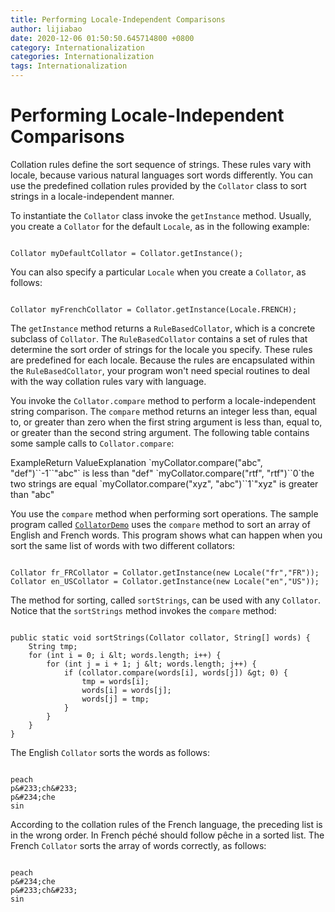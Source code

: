 ```yaml
---
title: Performing Locale-Independent Comparisons
author: lijiabao
date: 2020-12-06 01:50:50.645714800 +0800
category: Internationalization
categories: Internationalization
tags: Internationalization
---
```


# Performing Locale-Independent Comparisons

Collation rules define the sort sequence of strings. These rules vary with locale, because various natural languages sort words differently. You can use the predefined collation rules provided by the `Collator` class to sort strings in a locale-independent manner.

To instantiate the `Collator` class invoke the `getInstance` method. Usually, you create a `Collator` for the default `Locale`, as in the following example:

```

Collator myDefaultCollator = Collator.getInstance();

```

You can also specify a particular `Locale` when you create a `Collator`, as follows:

```

Collator myFrenchCollator = Collator.getInstance(Locale.FRENCH);

```

The `getInstance` method returns a `RuleBasedCollator`, which is a concrete subclass of `Collator`. The `RuleBasedCollator` contains a set of rules that determine the sort order of strings for the locale you specify. These rules are predefined for each locale. Because the rules are encapsulated within the `RuleBasedCollator`, your program won't need special routines to deal with the way collation rules vary with language.

You invoke the `Collator.compare` method to perform a locale-independent string comparison. The `compare` method returns an integer less than, equal to, or greater than zero when the first string argument is less than, equal to, or greater than the second string argument. The following table contains some sample calls to `Collator.compare`:
<th id="h1">Example</th><th id="h2">Return Value</th><th id="h3">Explanation</th>
<td headers="h1">`myCollator.compare("abc", "def")`</td><td headers="h2">`-1`</td><td headers="h3">`"abc"` is less than "def"</td>
<td headers="h1">`myCollator.compare("rtf", "rtf")`</td><td headers="h2">`0`</td><td headers="h3">the two strings are equal</td>
<td headers="h1">`myCollator.compare("xyz", "abc")`</td><td headers="h2">`1`</td><td headers="h3">"xyz" is greater than "abc"</td>

You use the `compare` method when performing sort operations. The sample program called 
[`CollatorDemo`](examples/CollatorDemo.java) uses the `compare` method to sort an array of English and French words. This program shows what can happen when you sort the same list of words with two different collators:

```

Collator fr_FRCollator = Collator.getInstance(new Locale("fr","FR"));
Collator en_USCollator = Collator.getInstance(new Locale("en","US"));

```

The method for sorting, called `sortStrings`, can be used with any `Collator`. Notice that the `sortStrings` method invokes the `compare` method:

```

public static void sortStrings(Collator collator, String[] words) {
    String tmp;
    for (int i = 0; i &lt; words.length; i++) {
        for (int j = i + 1; j &lt; words.length; j++) { 
            if (collator.compare(words[i], words[j]) &gt; 0) {
                tmp = words[i];
                words[i] = words[j];
                words[j] = tmp;
            }
        }
    }
}

```

The English `Collator` sorts the words as follows:

```

peach
p&#233;ch&#233;
p&#234;che
sin

```

According to the collation rules of the French language, the preceding list is in the wrong order. In French p&#233;ch&#233; should follow p&#234;che in a sorted list. The French `Collator` sorts the array of words correctly, as follows:

```

peach
p&#234;che
p&#233;ch&#233;
sin

```
